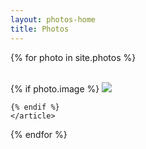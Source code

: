 ```yaml
---
layout: photos-home
title: Photos
---
```



<div class="posts clearfix">

  {% for photo in site.photos %}
    <article class="post">    
    {% if photo.image %}
    <a href="{{ photo.url }}"><img src="../assets/photos/{{ photo.image }}" class="thumbnail">
    </a>
    <!--<center>{{ photo.title }}</center>-->
      
    {% endif %}
    </article>
  {% endfor %}
</div>